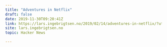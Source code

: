 ```yaml
---
title: "Adventures in Netflix"
draft: false
date: 2019-11-30T09:20:41Z
link: https://lars.ingebrigtsen.no/2019/02/14/adventures-in-netflix/?utm_medium=RSS&utm_source=hune
site: lars.ingebrigtsen.no
topic: Hacker News  

---
```

